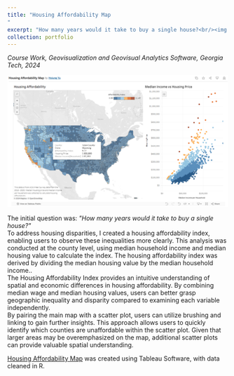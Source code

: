 ```yaml
---
title: "Housing Affordability Map
"
excerpt: "How many years would it take to buy a single house?<br/><img src='https://github.com/hjyu483/hojungyu.github.io/blob/master/images/housing_map2.gif?raw=true'>"
collection: portfolio
---
```

*Course Work, Geovisualization and Geovisual Analytics Software, Georgia Tech, 2024* <br>

<!-- ![images/housingmap](/images/housingmap.png){: .align-center width="300px"} -->
<img src = 'https://github.com/hjyu483/hojungyu.github.io/blob/master/images/housingmap.png?raw=true'>

The initial question was: *"How many years would it take to buy a single house?"* <br>
To address housing disparities, I created a housing affordability index, enabling users to observe these inequalities more clearly. This analysis was conducted at the county level, using median household income and median housing value to calculate the index. The housing affordability index was derived by dividing the median housing value by the median household income.. <br>
The Housing Affordability Index provides an intuitive understanding of spatial and economic differences in housing affordability. By combining median wage and median housing values, users can better grasp geographic inequality and disparity compared to examining each variable independently. <br>
By pairing the main map with a scatter plot, users can utilize brushing and linking to gain further insights. This approach allows users to quickly identify which counties are unaffordable within the scatter plot. Given that larger areas may be overemphasized on the map, additional scatter plots can provide valuable spatial understanding.


[Housing Affordability Map](https://public.tableau.com/app/profile/hojung.yu/viz/HousingAffordabilityMap_17280173108570/Dashboard1?publish=yes) was created using Tableau Software, with data cleaned in R.
